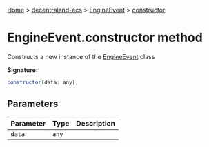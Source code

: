 [Home](./index) &gt; [decentraland-ecs](./decentraland-ecs.md) &gt; [EngineEvent](./decentraland-ecs.engineevent.md) &gt; [constructor](./decentraland-ecs.engineevent.constructor.md)

# EngineEvent.constructor method

Constructs a new instance of the [EngineEvent](./decentraland-ecs.engineevent.md) class

**Signature:**
```javascript
constructor(data: any);
```

## Parameters

|  Parameter | Type | Description |
|  --- | --- | --- |
|  `data` | `any` |  |

